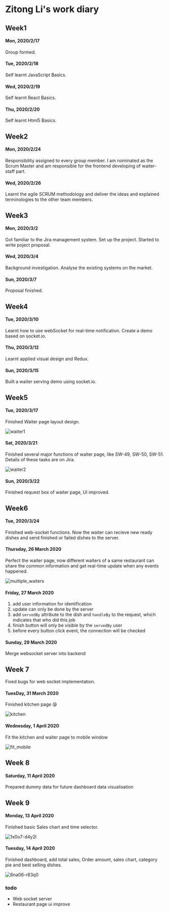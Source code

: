 # Zitong Li's work diary

## Week1

#### Mon, 2020/2/17

Group formed.

#### Tue, 2020/2/18

Self learnt JavaScript Basics.

#### Wed, 2020/2/19

Self learnt React Basics.

#### Thu, 2020/2/20

Self learnt Html5 Basics.

## Week2

#### Mon, 2020/2/24

Responsibility assigned to every group member. I am nominated as the Scrum Master and am responsible for the frontend developing of waiter-staff part.

#### Wed, 2020/2/26

Learnt the agile SCRUM methodology and deliver the ideas and explained terminologies to the other team members.

## Week3

#### Mon, 2020/3/2

Got familiar to the Jira management system. Set up the project. Started to write poject proposal. 

#### Wed, 2020/3/4

Background investigation. Analyse the existing systems on the market.

#### Sun, 2020/3/7

Proposal finished.

## Week4

#### Tue, 2020/3/10

Learnt how to use webSocket for real-time notification. Create a demo based on socket.io.

#### Thu, 2020/3/12

Learnt applied visual design and Redux.

#### Sun, 2020/3/15

Built a waiter serving demo using socket.io.

## Week5

#### Tue, 2020/3/17

Finished Waiter page layout design.

![waiter1](ZitongLi.assets/waiter1.gif)

#### Sat, 2020/3/21

Finished several major functions of waiter page, like SW-49, SW-50, SW-51. Details of these tasks are on Jira.

![waiter2](ZitongLi.assets/waiter2.gif)

#### Sun, 2020/3/22

Finished request box of waiter page, UI improved.

## Week6

#### Tue, 2020/3/24

Finished web-socket functions. Now the waiter can recieve new ready dishes and send finished or failed dishes to the server.

#### Thursday, 26 March 2020

Perfect the waiter page, now different waiters of a same restaurant can share the common information and get real-time update when any events happened.

![multiple_waiters](ZitongLi.assets/multiple_waiters.gif)

#### Friday, 27 March 2020

1. add user information for identification
2. update can only be done by the server
3. add `servedBy` attribute to the dish and `handleBy` to the request, which indicates that who did this job
4. finish button will only be visible by the `servedBy` user
5. before every button click event, the connection will be checked

#### Sunday, 29 March 2020

Merge websocket server into backend

## Week 7

Fixed bugs for web socket implementation.

#### TuesDay, 31 March 2020

Finished kitchen page 😪

![kitchen](ZitongLi.assets/kitchen.gif)

#### Wednesday, 1 April 2020

Fit the kitchen and waiter page to mobile window

![fit_mobile](ZitongLi.assets/fit_mobile.png)

## Week 8

#### Saturday, 11 April 2020

Prepared dummy data for future dashboard data visualisation

## Week 9

#### Monday, 13 April 2020

Finished basic Sales chart and time selector.

![1x0o7-d4y2l](ZitongLi.assets/1x0o7-d4y2l.gif)

#### Tuesday, 14 April 2020

Finished dashboard, add total sales, Order amount, sales chart, category pie and best selling dishes.

![6na06-r83q0](ZitongLi.assets/6na06-r83q0.gif)

### todo

*   Web socket server
*   Restaurant page ui improve